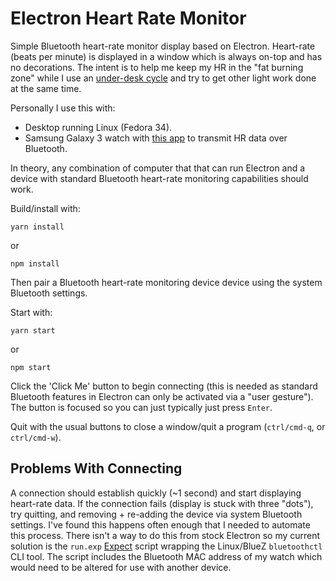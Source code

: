 # Electron Heart Rate Monitor

Simple Bluetooth heart-rate monitor display based on Electron. Heart-rate (beats per minute) is displayed in a window which is always on-top and has no decorations. The intent is to help me keep my HR in the "fat burning zone" while I use an [under-desk cycle](https://www.flexispot.com/health-fitness/fitness/under-desk-bikes-v9u) and try to get other light work done at the same time.

Personally I use this with:

- Desktop running Linux (Fedora 34).
- Samsung Galaxy 3 watch with [this app](https://galaxystore.samsung.com/geardetail/org.bipr.hrspeedtransmitter) to transmit HR data over Bluetooth.

In theory, any combination of computer that that can run Electron and a device with standard Bluetooth heart-rate monitoring capabilities should work.

Build/install with:

```
yarn install
```

or

```
npm install
```

Then pair a Bluetooth heart-rate monitoring device device using the system Bluetooth settings.

Start with:

```
yarn start
```

or

```
npm start
```

Click the 'Click Me' button to begin connecting (this is needed as standard Bluetooth features in Electron can only be activated via a "user gesture"). The button is focused so you can just typically just press `Enter`.

Quit with the usual buttons to close a window/quit a program (`ctrl/cmd-q`, or `ctrl/cmd-w`).

## Problems With Connecting

A connection should establish quickly (~1 second) and start displaying heart-rate data. If the connection fails (display is stuck with three "dots"), try quitting, and removing + re-adding the device via system Bluetooth settings. I've found this happens often enough that I needed to automate this process. There isn't a way to do this from stock Electron so my current solution is the `run.exp` [Expect](https://core.tcl-lang.org/expect/index) script wrapping the Linux/BlueZ `bluetoothctl` CLI tool. The script includes the Bluetooth MAC address of my watch which would need to be altered for use with another device.
